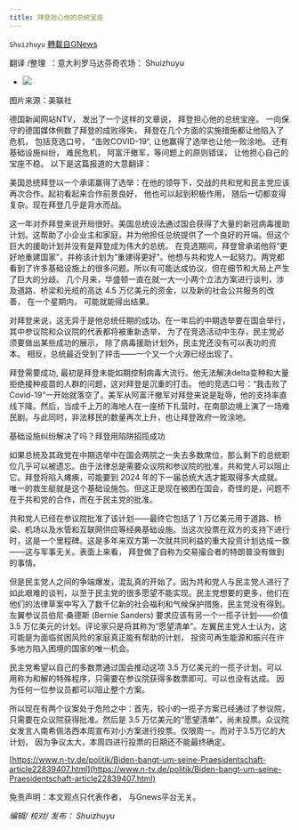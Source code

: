 ```yaml
---
title: 拜登担心他的总统宝座
---
```

`Shuizhuyu` [轉載自GNews](https://gnews.org/zh-hans/1574613/)

翻译 /整理  ：意大利罗马达芬奇农场： Shuizhuyu

- ![](https://assets.gnews.org/wp-content/uploads/2021/10/35c525738e5cd26f968769616f747421.jpg)


图片来源：美联社

德国新闻网站NTV， 发出了一个这样的文章说， 拜登担心他的总统宝座。 一向保守的德国媒体例数了拜登的成败得失， 拜登在几个方面的实施措施都让他陷入了危机， 包括竞选口号， “击败COVID-19“, 让他赢得了选举也让他一败涂地。 还有基础设施纠纷， 难民危机， 阿富汗撤军，等问题上的原则错误， 让他担心自己的宝座不稳。 以下是这篇报道的大意翻译：

美国总统拜登以一个承诺赢得了选举：在他的领导下，交战的共和党和民主党应该再次合作。起初看起来合作前景良好， 他也可以起到积极作用， 随后一切都变得复杂。现在拜登几乎是背水而战。

这一年对乔拜登来说开局很好。美国总统设法通过国会获得了大量的新冠病毒援助计划。这帮助了小企业主和家庭，并为他担任总统提供了一个良好的开端。但这个巨大的援助计划并没有是拜登成为伟大的总统。 在竞选期间，拜登曾承诺他将“更好地重建国家”，并称该计划为“重建得更好”。他想与共和党人一起努力。两党都看到了许多基础设施上的很多问题。所以有可能达成协议，但在细节和大局上产生了巨大的分歧。 几个月来，华盛顿一直在就一大一小两个立法方案进行谈判，涉及道路、桥梁和光缆的高达 4.5 万亿美元的资金，以及新的社会公共服务的改善， 在一个星期内， 可能就能得出结果。

对拜登来说，这无异于是他总统任期的成功。在一年后的中期选举要在国会举行，其中参议院和众议院的代表都将被重新选举， 为了在竞选活动中生存，民主党必须要做出某些成功的展示， 除了病毒援助计划外，民主党还没有可以表功的资本。 相反，总统最近受到了抨击——一个又一个火源已经出现了。

拜登需要成功, 最初是拜登未能如期控制病毒大流行。他无法解决delta变种和大量拒绝接种疫苗的人群的问题，这对拜登是沉重的打击。 他的竞选口号：“我击败了 Covid-19”一开始就落空了。美军从阿富汗撤军对拜登来说是耻辱，他的支持率直线下降。然后，当成千上万的海地人在一座桥下扎营时，在南部边境上演了一场难民剧。与此同时，非法移民的数量再次上升，也让拜登政府一败涂地。

基础设施纠纷解决了吗？拜登用陷阱招揽成功

如果总统及其政党在中期选举中在国会两院之一失去多数席位，那么剩下的总统职位几乎可以被遗忘。由于法律总是需要众议院和参议院的批准，共和党人可以阻止它。拜登将陷入瘫痪，可能要到 2024 年的下一届总统大选才能取得多大成就。唯一的救生艇就是这个基础设施包。但这正是现在被困在国会，奇怪的是，问题不在于共和党的合作，而在于民主党的批准。

共和党人已经在参议院批准了该计划——最终它包括了 1 万亿美元用于道路、桥梁、机场以及水管和互联网供应等经典基础设施。当这次投票在双方的支持下进行时，这是一个里程碑。这是多年来双方第一次就共同利益的重大投资计划达成一致——这与军事无关。表面上来看， 拜登做了自称为交易撮合者的特朗普没有做到的事情。

但是民主党人之间的争端爆发，混乱真的开始了。因为共和党人与民主党人进行了如此艰难的谈判，以至于民主党的很多愿望不能实现。民主党想要的更多，他们在他们的法律草案中写入了数千亿新的社会福利和气候保护措施，民主党没有得到。 左翼参议员伯尼·桑德斯 (Bernie Sanders) 要求应该有另一个一揽子计划——价值 3.5 万亿美元的计划。评论家只是将其称为“愿望清单”。左翼民主党人士认为，这可能是为面临贫困风险的家庭真正能有帮助的计划， 投资可再生能源和振兴在许多地方陷入困境的国家的唯一机会。

民主党希望以自己的多数票通过国会推动这项 3.5 万亿美元的一揽子计划。可以用称为和解的特殊程序，只需要在参议院获得多数票即可。可以也没有达成。 因为任何一位参议员都可以阻止整个方案。

所以现在有两个议案处于危险之中：首先，较小的一揽子方案已经通过了参议院，只需要在众议院获得批准。然后是 3.5 万亿美元的“愿望清单”，尚未投票。众议院女发言人南希佩洛西本周宣布对小方案进行投票。仅限周一。而对于3.5万亿的大计划， 因为争议太大，本周四进行投票的日期还不能最终确定。

[https://www.n-tv.de/politik/Biden-bangt-um-seine-Praesidentschaft-article22839407.html](https://www.n-tv.de/politik/Biden-bangt-um-seine-Praesidentschaft-article22839407.html)

免责声明：本文观点只代表作者， 与Gnews平台无关。

*编辑/ 校对/ 发布： Shuizhuyu*
